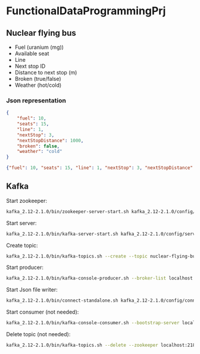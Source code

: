 # FunctionalDataProgrammingPrj

## Nuclear flying bus

* Fuel (uranium (mg))
* Available seat
* Line
* Next stop ID
* Distance to next stop (m)
* Broken (true/false)
* Weather (hot/cold)

### Json representation

```json
{
    "fuel": 10,
    "seats": 15,
    "line": 1,
    "nextStop": 3,
    "nextStopDistance": 1000,
    "broken": false,
    "weather": "cold"
}
```

```json
{"fuel": 10, "seats": 15, "line": 1, "nextStop": 3, "nextStopDistance": 1000, "broken": false, "weather": "cold"}
```


## Kafka

Start zookeeper:

```bash
kafka_2.12-2.1.0/bin/zookeeper-server-start.sh kafka_2.12-2.1.0/config/zookeeper.properties
```

Start server:

```bash
kafka_2.12-2.1.0/bin/kafka-server-start.sh kafka_2.12-2.1.0/config/server.properties
```

Create topic:

```bash
kafka_2.12-2.1.0/bin/kafka-topics.sh --create --topic nuclear-flying-buses --zookeeper localhost:2181 --partitions 1 --replication-factor 1
```

Start producer:

```bash
kafka_2.12-2.1.0/bin/kafka-console-producer.sh --broker-list localhost:9092 --topic nuclear-flying-buses
```

Start Json file writer:

```bash
kafka_2.12-2.1.0/bin/connect-standalone.sh kafka_2.12-2.1.0/config/connect-standalone.properties kafka_2.12-2.1.0/config/connect-console-sink.properties
```

Start consumer (not needed):

```bash
kafka_2.12-2.1.0/bin/kafka-console-consumer.sh --bootstrap-server localhost:9092 --topic nuclear-flying-buses --from-beginning
```

Delete topic (not needed):

```bash
kafka_2.12-2.1.0/bin/kafka-topics.sh --delete --zookeeper localhost:2181 --topic nuclear-flying-buses
```
